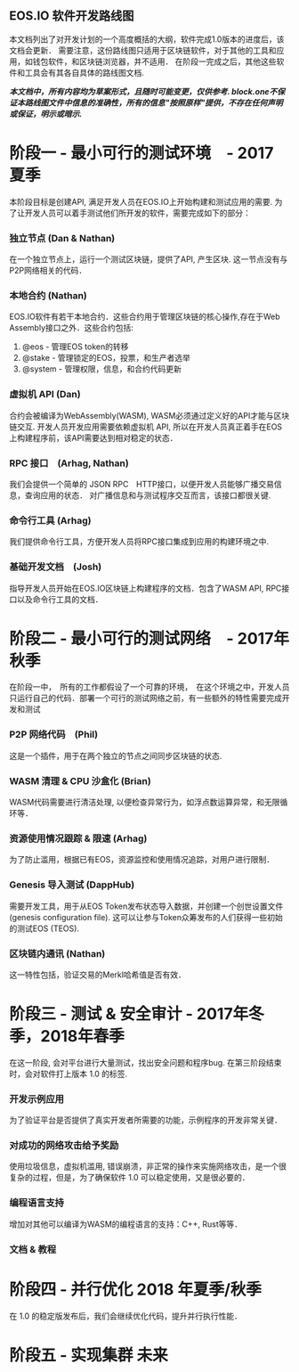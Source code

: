 ## EOS.IO 软件开发路线图

本文档列出了对开发计划的一个高度概括的大纲，软件完成1.0版本的进度后，该文档会更新． 需要注意，这份路线图只适用于区块链软件，对于其他的工具和应用，如钱包软件，和区块链浏览器，并不适用． 在阶段一完成之后，其他这些软件和工具会有其各自具体的路线图文档.

***本文档中，所有内容均为草案形式，且随时可能变更，仅供参考. block.one不保证本路线图文件中信息的准确性，所有的信息"按照原样"提供，不存在任何声明或保证，明示或暗示.***

# 阶段一 - 最小可行的测试环境　- 2017 夏季

本阶段目标是创建API, 满足开发人员在EOS.IO上开始构建和测试应用的需要. 为了让开发人员可以着手测试他们所开发的软件，需要完成如下的部分：

### 独立节点 (Dan & Nathan)

在一个独立节点上，运行一个测试区块链，提供了API, 产生区块. 这一节点没有与P2P网络相关的代码．

### 本地合约 (Nathan)

EOS.IO软件有若干本地合约．这些合约用于管理区块链的核心操作,存在于Web Assembly接口之外．这些合约包括:

1. @eos - 管理EOS token的转移
2. @stake - 管理锁定的EOS，投票，和生产者选举
3. @system - 管理权限，信息，和合约代码更新

### 虚拟机 API (Dan)

合约会被编译为WebAssembly(WASM), WASM必须通过定义好的API才能与区块链交互. 开发人员开发应用需要依赖虚拟机 API, 所以在开发人员真正着手在EOS上构建程序前，该API需要达到相对稳定的状态．

### RPC 接口　(Arhag, Nathan)

我们会提供一个简单的 JSON RPC　HTTP接口，以便开发人员能够广播交易信息，查询应用的状态． 对广播信息和与测试程序交互而言，该接口都很关键.

### 命令行工具 (Arhag)

我们提供命令行工具，方便开发人员将RPC接口集成到应用的构建环境之中.

### 基础开发文档　(Josh)

指导开发人员开始在EOS.IO区块链上构建程序的文档．包含了WASM API, RPC接口以及命令行工具的文档．

# 阶段二 - 最小可行的测试网络　- 2017年秋季

在阶段一中，　所有的工作都假设了一个可靠的环境，　在这个环境之中，开发人员只运行自己的代码．部署一个可行的测试网络之前，有一些额外的特性需要完成开发和测试

### P2P 网络代码　(Phil)

这是一个插件，用于在两个独立的节点之间同步区块链的状态.

### WASM 清理 & CPU 沙盒化 (Brian)

WASM代码需要进行清洁处理, 以便检查异常行为，如浮点数运算异常，和无限循环等．

### 资源使用情况跟踪 & 限速 (Arhag)

为了防止滥用，根据已有EOS，资源监控和使用情况追踪，对用户进行限制．

### Genesis 导入测试 (DappHub)

需要开发工具，用于从EOS Token发布状态导入数据，并创建一个创世设置文件 (genesis configuration file). 这可以让参与Token众筹发布的人们获得一些初始的测试EOS (TEOS).

### 区块链内通讯 (Nathan)

这一特性包括，验证交易的Merkl哈希值是否有效．

# 阶段三 - 测试 & 安全审计 - 2017年冬季，2018年春季

在这一阶段, 会对平台进行大量测试，找出安全问题和程序bug. 在第三阶段结束时，会对软件打上版本 1.0 的标签.

### 开发示例应用

为了验证平台是否提供了真实开发者所需要的功能，示例程序的开发非常关键．

### 对成功的网络攻击给予奖励

使用垃圾信息，虚拟机滥用, 错误崩溃，非正常的操作来实施网络攻击，是一个很复杂的过程，但是，为了确保软件 1.0 可以稳定使用，又是很必要的．

### 编程语言支持

增加对其他可以编译为WASM的编程语言的支持：C++, Rust等等．

### 文档 & 教程

# 阶段四 - 并行优化 2018 年夏季/秋季

在 1.0 的稳定版发布后，我们会继续优化代码，提升并行执行性能．

# 阶段五 - 实现集群 未来